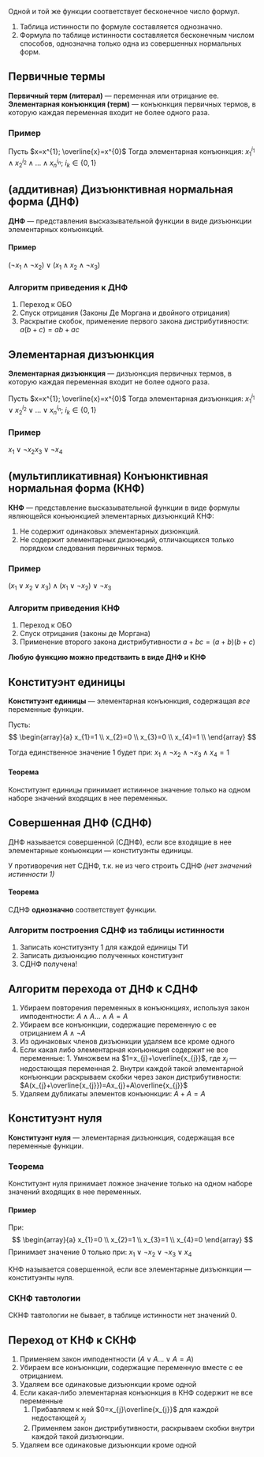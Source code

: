 Одной и той же функции соответствует бесконечное число формул.
1. Таблица истинности по формуле составляется однозначно.
2. Формула по таблице истинности составляется бесконечным числом способов, однозначна только одна из совершенных нормальных форм.

## Первичные термы

**Первичный терм (литерал)** — переменная или отрицание ее.
**Элементарная конъюнкция (терм)** — конъюнкция первичных термов, в которую каждая переменная входит не более одного раза.

### Пример

Пусть $x=x^{1}; \overline{x}=x^{0}$
Тогда элементарная конъюнкция: $x_{1}^{i_{1}}\land x_{2}^{i_{2}}\land\dots \land x_{n}^{i_{n}};\ i_{k}\in\{0,1\}$

## (аддитивная) Дизъюнктивная нормальная форма (ДНФ)

**ДНФ** — представления высказывательной функции в виде дизъюнкции элементарных конъюнкций.
#### Пример
$(\neg x_{1}\land \neg x_{2})\lor(x_{1}\land x_{2}\land \neg x_{3})$

### Алгоритм приведения к ДНФ

1. Переход к ОБО
2. Спуск отрицания (Законы Де Моргана и двойного отрицания)
3. Раскрытие скобок, применение первого закона дистрибутивности:
	   $a(b+c)=ab+ac$

## Элементарная дизъюнкция

**Элементарная дизъюнкция** — дизъюнкция первичных термов, в которую каждая переменная входит не более одного раза.

Пусть $x=x^{1}; \overline{x}=x^{0}$
Тогда элементарная дизъюнкция: $x_{1}^{i_{1}}\lor x_{2}^{i_{2}}\lor\dots \lor x_{n}^{i_{n}};\ i_{k}\in\{0,1\}$
### Пример
$x_{1}\lor \neg x_{2}x_{3}\lor \neg x_{4}$

## (мультипликативная) Конъюнктивная нормальная форма (КНФ)

**КНФ** — представление высказывательной функции в виде формулы являющейся конъюнкцией элементарных дизъюнкций
КНФ:
1. Не содержит одинаковых элементарных дизюнкций.
2. Не содержит элементарных дизюнкций, отличающихся только порядком следования первичных термов.
   
### Пример

$(x_{1}\lor x_{2}\lor x_{3})\land(x_{1}\lor \neg x_{2})\lor \neg x_{3}$

### Алгоритм приведения КНФ

1. Переход к ОБО
2. Спуск отрицания (законы де Моргана)
3. Применение второго закона дистрибутивности $a+bc=(a+b)(b+c)$

**Любую функцию можно предстваить в виде ДНФ и КНФ**

## Конституэнт единицы

**Конституэнт единицы** — элементарная конъюнкция, содержащая _все_ переменные функции.

Пусть:
$$
\begin{array}{a}
x_{1}=1 \\
x_{2}=0 \\
x_{3}=0 \\
x_{4}=1 \\
\end{array}
$$

Тогда единственное значение  1 будет при:
$x_{1}\land \neg x_{2}\land \neg x_{3}\land x_{4}=1$

#### Теорема

Конституэнт единицы принимает истиинное значение только на одном наборе значений входящих в нее переменных.

## Совершенная ДНФ (СДНФ)

ДНФ называется совершенной (СДНФ), если все входящие в нее элементарные конъюнкции — конституэнты единицы. 

У противоречия нет СДНФ, т.к. не из чего строить СДНФ _(нет значений истинности 1)_

#### Теорема

СДНФ **однозначно** соответствует функции.


### Алгоритм построения СДНФ из таблицы истинности

1. Записать конституэнту 1 для каждой единицы ТИ
2. Записать дизъюнкцию полученных конституэнт 
3. СДНФ получена!

## Алгоритм перехода от ДНФ к СДНФ

1. Убираем повторения переменных в конъюнкциях, используя закон имподентности:
   $A\land A\dots \land A=A$
2. Убираем все конъюнкции, содержащие переменную с ее отрицанием
   $A\land \neg A$
3. Из одинаковых членов дизъюнкции удаляем все кроме одного
4. Если какая либо элементарная конъюнкция содержит не все переменные:
	   1. Умножвем на $1=x_{j}+\overline{x_{j}}$, где $x_{j}$ — недостающая переменная
	   2. Внутри каждой такой элементарной конъюнкции раскрываем скобки через закон дистрибутивности:
	      $A(x_{j}+\overline{x_{j}})=Ax_{j}+A\overline{x_{j}}$
5.  Удаляем дубликаты элементов конъюнкции:
   $A+A=A$

## Конституэнт нуля

**Конституэнт нуля** — элементарная дизъюнкция, содержащая все переменные функции.

### Теорема
Конституэнт нуля принимает ложное значение только на одном наборе значений входящих в нее переменных.

#### Пример

При:
$$
\begin{array}{a}
x_{1}=0 \\
x_{2}=1 \\
x_{3}=1 \\
x_{4}=0
\end{array}
$$
Принимает значение 0 только при:
$x_{1}\lor \neg x_{2}\lor \neg x_{3}\lor x_{4}$

КНФ называется совершенной, если все элементарные дизъюнкции — конституэнты нуля.

### СКНФ тавтологии

СКНФ тавтологии не бывает, в таблице истинности нет значений 0.

## Переход от КНФ к СКНФ

1. Применяем закон имподентности ($A\lor A\dots \lor A=A$)
2. Убираем все конъюнкции, содержащие переменную вместе с ее отрицанием.
3. Удаляем все одинаковые дизъюнкции кроме одной
4. Если какая-либо элементарная конъюнкция в КНФ содержит не все переменные
	1. Прибавляем к ней $0=x_{j}\overline{x_{j}}$ для каждой недостающей $x_{j}$
	2. Применяем закон дистрибутивности, раскрываем скобки внутри каждой такой дизъюнкции.
5. Удаляем все одинаковые дизъюнкции кроме одной
